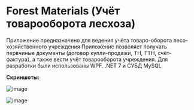 # Forest Materials (Учёт товарооборота лесхоза)
Приложение предназначено для ведения учёта товаро-оборота лесо-хозяйственного учреждения
Приложение позволяет получать первчиные документы (договор купли-продажи, ТН, ТТН, счёт-фактура), а также вести учёт товарооборота учреждения.
Для разработки были использованы WPF. .NET 7 и СУБД MySQL

**Скриншоты:**

![image](https://github.com/loyvsc/ForestMaterials/assets/119746866/0764f807-0631-48f6-8e0b-2d8dcea7136f)

![image](https://github.com/loyvsc/ForestMaterials/assets/119746866/d5a96375-ee0a-468c-934f-119fe5ad08cd)
